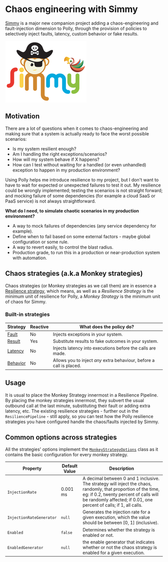 # Chaos engineering with Simmy

[Simmy][simmy] is a major new companion project adding a chaos-engineering and fault-injection dimension to Polly, through the provision of policies to selectively inject faults, latency, custom behavior or fake results.

<img src="../../logos/Simmy-Logo.png" alt="Simmy"/>

## Motivation

There are a lot of questions when it comes to chaos-engineering and making sure that a system is actually ready to face the worst possible scenarios:

* Is my system resilient enough?
* Am I handling the right exceptions/scenarios?
* How will my system behave if X happens?
* How can I test without waiting for a handled (or even unhandled) exception to happen in my production environment?

Using Polly helps me introduce resilience to my project, but I don't want to have to wait for expected or unexpected failures to test it out. My resilience could be wrongly implemented; testing the scenarios is not straight forward; and mocking failure of some dependencies (for example a cloud SaaS or PaaS service) is not always straightforward.

**What do I need, to simulate chaotic scenarios in my production environment?**

* A way to mock failures of dependencies (any service dependency for example).
* Define when to fail based on some external factors - maybe global configuration or some rule.
* A way to revert easily, to control the blast radius.
* Production grade, to run this in a production or near-production system with automation.

## Chaos strategies (a.k.a Monkey strategies)

Chaos strategies (or Monkey strategies as we call them) are in essence a [Resilience strategy](../strategies/index.md#built-in-strategies), which means, as well as a *Resilience Strategy* is the minimum unit of resilience for Polly, a *Monkey Strategy* is the minimum unit of chaos for Simmy.

### Built-in strategies

|Strategy| Reactive| What does the policy do?|
| ------------- |------------- |------------- |
|[Fault](fault.md)|No|Injects exceptions in your system.|
|[Result](result.md)|Yes|Substitute results to fake outcomes in your system.|
|[Latency](latency.md)|No|Injects latency into executions before the calls are made.|
|[Behavior](behavior.md)|No|Allows you to inject *any* extra behaviour, before a call is placed.|

## Usage

It is usual to place the Monkey Strategy innermost in a Resilience Pipeline. By placing the monkey strategies innermost, they subvert the usual outbound call at the last minute, substituting their fault or adding extra latency, etc. The existing resilience strategies - further out in the `ResiliencePipeline` - still apply, so you can test how the Polly resilience strategies you have configured handle the chaos/faults injected by Simmy.

## Common options across strategies

All the strategies' options implement the [`MonkeyStrategyOptions`](xref:Polly.Simmy.MonkeyStrategyOptions) class as it contains the basic configuration for every monkey strategy.

| Property                  | Default Value | Description                                  |
| ------------------------- | ------------- | -------------------------------------------- |
| `InjectionRate`           | 0.001 ms      | A decimal between 0 and 1 inclusive. The strategy will inject the chaos, randomly, that proportion of the time, eg: if 0.2, twenty percent of calls will be randomly affected; if 0.01, one percent of calls; if 1, all calls.    |
| `InjectionRateGenerator`  | `null`        | Generates the injection rate for a given execution, which the value should be between [0, 1] (inclusive). |
| `Enabled`                 | `false`       | Determines whether the strategy is enabled or not.    |
| `EnabledGenerator`        | `null`        | the enable generator that indicates whether or not the chaos strategy is enabled for a given execution.     |

[simmy]: https://github.com/Polly-Contrib/Simmy

